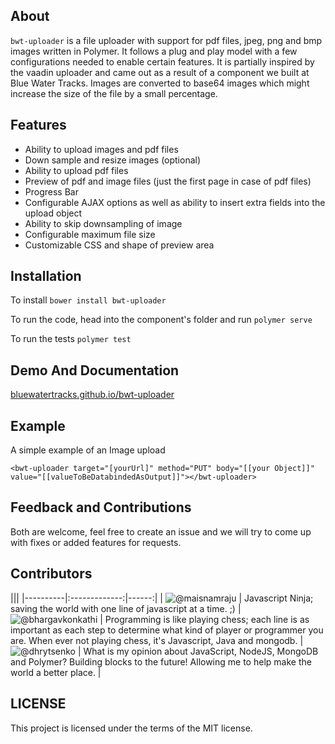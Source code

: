 ## About
`bwt-uploader` is a file uploader with support for pdf files, jpeg, png and bmp images written in Polymer. It follows a plug and play model with a few configurations needed to enable certain features. It is partially inspired by the vaadin uploader and came out as a result of a component we built at Blue Water Tracks. Images are converted to base64 images which might increase the size of the file by a small percentage.  

## Features
- Ability to upload images and pdf files
- Down sample and resize images (optional)
- Ability to upload pdf files
- Preview of pdf and image files (just the first page in case of pdf files)
- Progress Bar
- Configurable AJAX options as well as ability to insert extra fields into the upload object
- Ability to skip downsampling of image
- Configurable maximum file size
- Customizable CSS and shape of preview area

## Installation
To install `bower install bwt-uploader`

To run the code, head into the component's folder and run `polymer serve`

To run the tests `polymer test`

## Demo And Documentation
[bluewatertracks.github.io/bwt-uploader][cf34a7bc]

  [cf34a7bc]: https://bluewatertracks.github.io/bwt-uploader "Demo page"

## Example
A simple example of an Image upload

`<bwt-uploader target="[yourUrl]" method="PUT" body="[[your Object]]" value="[[valueToBeDatabindedAsOutput]]"></bwt-uploader>`

## Feedback and Contributions
 Both are welcome, feel free to create an issue and we will try to come up with fixes or added features for requests.

## Contributors
  
  |||
|----------|:-------------:|------:|
| ![@maisnamraju](https://avatars2.githubusercontent.com/u/2786378?v=3&s=80) |  Javascript Ninja; saving the world with one line of javascript at a time. ;) 
| ![@bhargavkonkathi](https://avatars2.githubusercontent.com/u/24550636?v=3&u=ddd3f64f6888100d6eebd283768b61dabc6f495d&s=80) |  Programming is like playing chess; each line is as important as each step to determine what kind of player or programmer you are. When ever not playing chess, it's Javascript, Java and mongodb.
| ![@dhrytsenko](https://avatars0.githubusercontent.com/u/12988041?v=3&s=80) | What is my opinion about JavaScript, NodeJS, MongoDB and Polymer? Building blocks to the future! Allowing me to help make the world a better place.
|

## LICENSE
This project is licensed under the terms of the MIT license.
